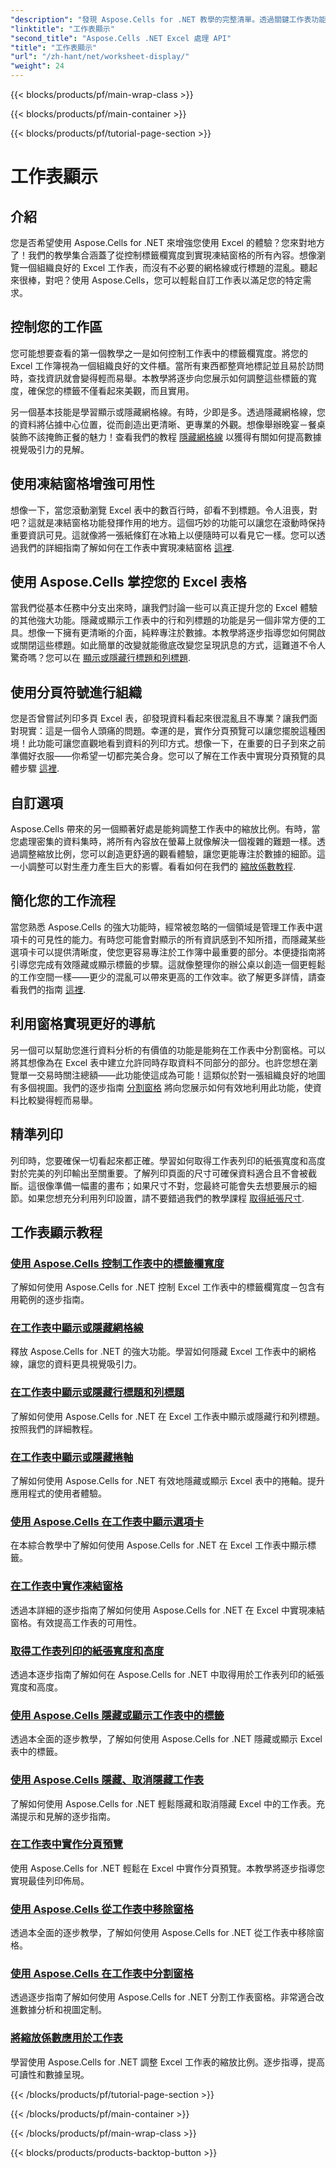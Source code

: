 ```yaml
---
"description": "發現 Aspose.Cells for .NET 教學的完整清單。透過關鍵工作表功能的逐步指南來提升您的 Excel 技能。"
"linktitle": "工作表顯示"
"second_title": "Aspose.Cells .NET Excel 處理 API"
"title": "工作表顯示"
"url": "/zh-hant/net/worksheet-display/"
"weight": 24
---
```


{{< blocks/products/pf/main-wrap-class >}}

{{< blocks/products/pf/main-container >}}

{{< blocks/products/pf/tutorial-page-section >}}

# 工作表顯示

## 介紹

您是否希望使用 Aspose.Cells for .NET 來增強您使用 Excel 的體驗？您來對地方了！我們的教學集合涵蓋了從控制標籤欄寬度到實現凍結窗格的所有內容。想像瀏覽一個組織良好的 Excel 工作表，而沒有不必要的網格線或行標題的混亂。聽起來很棒，對吧？使用 Aspose.Cells，您可以輕鬆自訂工作表以滿足您的特定需求。

## 控制您的工作區

您可能想要查看的第一個教學之一是如何控制工作表中的標籤欄寬度。將您的 Excel 工作簿視為一個組織良好的文件櫃。當所有東西都整齊地標記並且易於訪問時，查找資訊就會變得輕而易舉。本教學將逐步向您展示如何調整這些標籤的寬度，確保您的標籤不僅看起來美觀，而且實用。 

另一個基本技能是學習顯示或隱藏網格線。有時，少即是多。透過隱藏網格線，您的資料將佔據中心位置，從而創造出更清晰、更專業的外觀。想像舉辦晚宴－餐桌裝飾不該掩飾正餐的魅力！查看我們的教程 [隱藏網格線](./display-hide-gridlines/) 以獲得有關如何提高數據視覺吸引力的見解。

## 使用凍結窗格增強可用性

想像一下，當您滾動瀏覽 Excel 表中的數百行時，卻看不到標題。令人沮喪，對吧？這就是凍結窗格功能發揮作用的地方。這個巧妙的功能可以讓您在滾動時保持重要資訊可見。這就像將一張紙條釘在冰箱上以便隨時可以看見它一樣。您可以透過我們的詳細指南了解如何在工作表中實現凍結窗格 [這裡](。/implement-freeze-panes/).

## 使用 Aspose.Cells 掌控您的 Excel 表格

當我們從基本任務中分支出來時，讓我們討論一些可以真正提升您的 Excel 體驗的其他強大功能。隱藏或顯示工作表中的行和列標題的功能是另一個非常方便的工具。想像一下擁有更清晰的介面，純粹專注於數據。本教學將逐步指導您如何開啟或關閉這些標題。如此簡單的改變就能徹底改變您呈現訊息的方式，這難道不令人驚奇嗎？您可以在 [顯示或隱藏行標題和列標題](。/display-hide-row-column-headers/).

## 使用分頁符號進行組織

您是否曾嘗試列印多頁 Excel 表，卻發現資料看起來很混亂且不專業？讓我們面對現實：這是一個令人頭痛的問題。幸運的是，實作分頁預覽可以讓您擺脫這種困境！此功能可讓您直觀地看到資料的列印方式。想像一下，在重要的日子到來之前準備好衣服——你希望一切都完美合身。您可以了解在工作表中實現分頁預覽的具體步驟 [這裡](。/implement-page-break-preview/).

## 自訂選項

Aspose.Cells 帶來的另一個顯著好處是能夠調整工作表中的縮放比例。有時，當您處理密集的資料集時，將所有內容放在螢幕上就像解決一個複雜的難題一樣。透過調整縮放比例，您可以創造更舒適的觀看體驗，讓您更能專注於數據的細節。這一小調整可以對生產力產生巨大的影響。看看如何在我們的 [縮放係數教程](。/apply-zoom-factor/).

## 簡化您的工作流程

當您熟悉 Aspose.Cells 的強大功能時，經常被忽略的一個領域是管理工作表中選項卡的可見性的能力。有時您可能會對顯示的所有資訊感到不知所措，而隱藏某些選項卡可以提供清晰度，使您更容易專注於工作簿中最重要的部分。本便捷指南將引導您完成有效隱藏或顯示標籤的步驟。這就像整理你的辦公桌以創造一個更輕鬆的工作空間一樣——更少的混亂可以帶來更高的工作效率。欲了解更多詳情，請查看我們的指南 [這裡](。/hide-or-show-tabs/).

## 利用窗格實現更好的導航

另一個可以幫助您進行資料分析的有價值的功能是能夠在工作表中分割窗格。可以將其想像為在 Excel 表中建立允許同時存取資料不同部分的部分。也許您想在瀏覽單一交易時關注總額——此功能使這成為可能！這類似於對一張組織良好的地圖有多個視圖。我們的逐步指南 [分割窗格](./split-panes/) 將向您展示如何有效地利用此功能，使資料比較變得輕而易舉。

## 精準列印

列印時，您要確保一切看起來都正確。學習如何取得工作表列印的紙張寬度和高度對於完美的列印輸出至關重要。了解列印頁面的尺寸可確保資料適合且不會被截斷。這很像準備一幅畫的畫布；如果尺寸不對，您最終可能會失去想要展示的細節。如果您想充分利用列印設置，請不要錯過我們的教學課程 [取得紙張尺寸](。/get-paper-width-height/).

## 工作表顯示教程
### [使用 Aspose.Cells 控制工作表中的標籤欄寬度](./control-tab-bar-width/)
了解如何使用 Aspose.Cells for .NET 控制 Excel 工作表中的標籤欄寬度－包含有用範例的逐步指南。
### [在工作表中顯示或隱藏網格線](./display-hide-gridlines/)
釋放 Aspose.Cells for .NET 的強大功能。學習如何隱藏 Excel 工作表中的網格線，讓您的資料更具視覺吸引力。
### [在工作表中顯示或隱藏行標題和列標題](./display-hide-row-column-headers/)
了解如何使用 Aspose.Cells for .NET 在 Excel 工作表中顯示或隱藏行和列標題。按照我們的詳細教程。
### [在工作表中顯示或隱藏捲軸](./display-hide-scroll-bars/)
了解如何使用 Aspose.Cells for .NET 有效地隱藏或顯示 Excel 表中的捲軸。提升應用程式的使用者體驗。
### [使用 Aspose.Cells 在工作表中顯示選項卡](./display-tab/)
在本綜合教學中了解如何使用 Aspose.Cells for .NET 在 Excel 工作表中顯示標籤。
### [在工作表中實作凍結窗格](./implement-freeze-panes/)
透過本詳細的逐步指南了解如何使用 Aspose.Cells for .NET 在 Excel 中實現凍結窗格。有效提高工作表的可用性。
### [取得工作表列印的紙張寬度和高度](./get-paper-width-height/)
透過本逐步指南了解如何在 Aspose.Cells for .NET 中取得用於工作表列印的紙張寬度和高度。
### [使用 Aspose.Cells 隱藏或顯示工作表中的標籤](./hide-or-show-tabs/)
透過本全面的逐步教學，了解如何使用 Aspose.Cells for .NET 隱藏或顯示 Excel 表中的標籤。
### [使用 Aspose.Cells 隱藏、取消隱藏工作表](./hide-unhide-worksheet/)
了解如何使用 Aspose.Cells for .NET 輕鬆隱藏和取消隱藏 Excel 中的工作表。充滿提示和見解的逐步指南。
### [在工作表中實作分頁預覽](./implement-page-break-preview/)
使用 Aspose.Cells for .NET 輕鬆在 Excel 中實作分頁預覽。本教學將逐步指導您實現最佳列印佈局。
### [使用 Aspose.Cells 從工作表中移除窗格](./remove-panes/)
透過本全面的逐步教學，了解如何使用 Aspose.Cells for .NET 從工作表中移除窗格。
### [使用 Aspose.Cells 在工作表中分割窗格](./split-panes/)
透過逐步指南了解如何使用 Aspose.Cells for .NET 分割工作表窗格。非常適合改進數據分析和視圖定制。
### [將縮放係數應用於工作表](./apply-zoom-factor/)
學習使用 Aspose.Cells for .NET 調整 Excel 工作表的縮放比例。逐步指導，提高可讀性和數據呈現。

{{< /blocks/products/pf/tutorial-page-section >}}

{{< /blocks/products/pf/main-container >}}

{{< /blocks/products/pf/main-wrap-class >}}

{{< blocks/products/products-backtop-button >}}